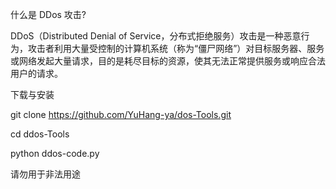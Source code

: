 什么是 DDos 攻击?

DDoS（Distributed Denial of Service，分布式拒绝服务）攻击是一种恶意行为，攻击者利用大量受控制的计算机系统（称为“僵尸网络”）对目标服务器、服务或网络发起大量请求，目的是耗尽目标的资源，使其无法正常提供服务或响应合法用户的请求。

下载与安装

git clone https://github.com/YuHang-ya/dos-Tools.git

cd ddos-Tools

python ddos-code.py

请勿用于非法用途
